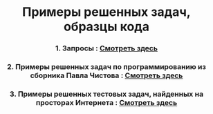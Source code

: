 <h1 align="center">Примеры решенных задач, образцы кода</h1>

<h3 align="center">1. Запросы : <a href="https://github.com/DmGladkih/1C-code-examples/blob/Requests/" target="_blank">Смотреть здесь</a></h3>

<h3 align="center">2. Примеры решенных задач по программированию из сборника Павла Чистова : <a href="https://github.com/DmGladkih/1C-code-examples/tree/Task-2/" target="_blank">Смотреть здесь</a></h3>

<h3 align="center">3. Примеры решенных тестовых задач, найденных на просторах Интернета : <a href="https://github.com/DmGladkih/1C-code-examples/tree/Task-2/" target="_blank">Смотреть здесь</a></h3>
